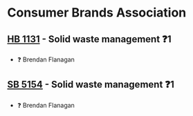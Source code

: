 # Consumer Brands Association

## [HB 1131](/bill/2023-24/hb/1131/) - Solid waste management   ❓1
* ❓ Brendan Flanagan

## [SB 5154](/bill/2023-24/sb/5154/) - Solid waste management   ❓1
* ❓ Brendan Flanagan